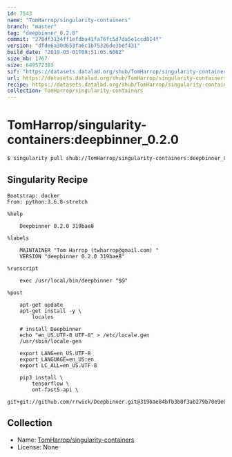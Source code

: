 ```yaml
---
id: 7543
name: "TomHarrop/singularity-containers"
branch: "master"
tag: "deepbinner_0.2.0"
commit: "278df3134ff1efdba41fa76fc5d7da5e1ccd014f"
version: "dfde6a30d653fa6c1b75326de3bef431"
build_date: "2019-03-01T09:51:05.606Z"
size_mb: 1767
size: 649572383
sif: "https://datasets.datalad.org/shub/TomHarrop/singularity-containers/deepbinner_0.2.0/2019-03-01-278df313-dfde6a30/dfde6a30d653fa6c1b75326de3bef431.simg"
url: https://datasets.datalad.org/shub/TomHarrop/singularity-containers/deepbinner_0.2.0/2019-03-01-278df313-dfde6a30/
recipe: https://datasets.datalad.org/shub/TomHarrop/singularity-containers/deepbinner_0.2.0/2019-03-01-278df313-dfde6a30/Singularity
collection: TomHarrop/singularity-containers
---
```


# TomHarrop/singularity-containers:deepbinner_0.2.0

```bash
$ singularity pull shub://TomHarrop/singularity-containers:deepbinner_0.2.0
```

## Singularity Recipe

```singularity
Bootstrap: docker
From: python:3.6.8-stretch

%help

    Deepbinner 0.2.0 319bae8
    
%labels

    MAINTAINER "Tom Harrop (twharrop@gmail.com) "
    VERSION "deepbinner 0.2.0 319bae8"

%runscript

    exec /usr/local/bin/deepbinner "$@"

%post

    apt-get update
    apt-get install -y \
        locales

    # install Deepbinner
    echo "en_US.UTF-8 UTF-8" > /etc/locale.gen
    /usr/sbin/locale-gen

    export LANG=en_US.UTF-8  
    export LANGUAGE=en_US:en
    export LC_ALL=en_US.UTF-8     

    pip3 install \
        tensorflow \
        ont-fast5-api \
        git+git://github.com/rrwick/Deepbinner.git@319bae84bfb3b0f3ab279b70e9e0a886156414bf
```

## Collection

 - Name: [TomHarrop/singularity-containers](https://github.com/TomHarrop/singularity-containers)
 - License: None

